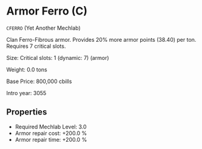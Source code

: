 # Armor Ferro (C)

`CFERRO` (Yet Another Mechlab)

Clan Ferro-Fibrous armor. Provides 20% more armor points (38.40) per ton. Requires 7 critical slots.

Size: Critical slots: 1 (dynamic: 7) (armor)

Weight: 0.0 tons

Base Price: 800,000 cbills

Intro year: 3055

## Properties
* Required Mechlab Level: 3.0 
* Armor repair cost: +200.0 %
* Armor repair time: +200.0 %
